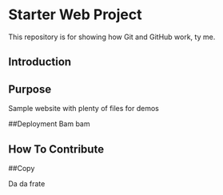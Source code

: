 # Starter Web Project

This repository is for showing how Git and GitHub work, ty me.
## Introduction

## Purpose

Sample website with plenty of files for demos

##Deployment
Bam bam

## How To Contribute

##Copy

Da da frate